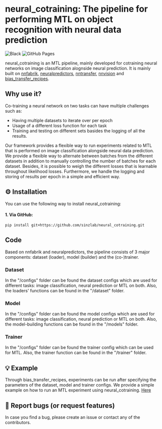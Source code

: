 # neural_cotraining: The pipeline for performing MTL on object recognition with neural data prediction

![Black](https://github.com/sinzlab/nnfabrik/workflows/Black/badge.svg)
![GitHub Pages](https://github.com/sinzlab/nnfabrik/workflows/GitHub%20Pages/badge.svg?branch=master)

neural_cotraining is an MTL pipeline, mainly developed for cotraining neural networks on image classification alognside neural prediction. It is mainly built on [nnfabrik](https://github.com/sinzlab/nnfabrik), [neuralpredictors](https://github.com/sinzlab/neuralpredictors), [nntransfer](https://github.com/sinzlab/nntransfer), [nnvision](https://github.com/sinzlab/nnvision) and [bias_transfer_recipes](https://github.com/sinzlab/bias_transfer_recipes).

## Why use it?

Co-training a neural network on two tasks can have multiple challenges such as:
- Having multiple datasets to iterate over per epoch
- Usage of a different loss function for each task
- Training and testing on different sets basides the logging of all the results.

Our framework provides a flexible way to run experiments related to MTL that is performed on image classification alongside neural data prediction. We provide a flexible way to alternate between batches from the different datasets in addition to manually controlling the number of batches for each dataset. Besides, it is possible to weigh the different losses that is learnable throughout likelihood losses. Furthermore, we handle the logging and storing of results per epoch in a simple and efficient way.

## :gear: Installation

You can use the following way to install neural_cotraining:

#### 1. Via GitHub:
```
pip install git+https://github.com/sinzlab/neural_cotraining.git
```

## Code 

Based on nnfabrik and neuralpredictors, the pipeline consists of 3 major components: dataset (loader), model (builder) and the (co-)trainer.
### Dataset
In the "/configs" folder can be found the dataset configs which are used for different tasks: image classification, neural prediction or MTL on both. Also, the loaders' functions can be found in the "/dataset" folder.
### Model
In the "/configs" folder can be found the model configs which are used for different tasks: image classification, neural prediction or MTL on both. Also, the model-building functions can be found in the "/models" folder.
### Trainer
In the "/configs" folder can be found the trainer config which can be used for MTL. Also, the trainer function can be found in the "/trainer" folder.

## :bulb: Example

Through bias_transfer_recipes, experiments can be run after specifying the parameters of the dataset, model and trainer configs.
We provide a simple example on how to run an MTL experiment using neural_cotraining. 
[Here](https://github.com/Shahdsaf/bias_transfer_recipes/blob/uptodate_shahd/bias_transfer_recipes/notebooks/test1.ipynb)


## :bug: Report bugs (or request features)

In case you find a bug, please create an issue or contact any of the contributors.
